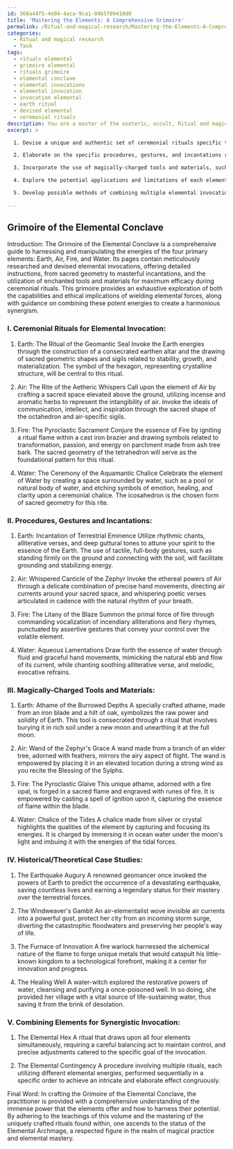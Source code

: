 ```yaml
---
id: 368a44f5-4e04-4aca-9ca1-04b5f09410d0
title: 'Mastering the Elements: A Comprehensive Grimoire'
permalink: /Ritual-and-magical-research/Mastering-the-Elements-A-Comprehensive-Grimoire/
categories:
  - Ritual and magical research
  - Task
tags:
  - rituals elemental
  - grimoire elemental
  - rituals grimoire
  - elemental conclave
  - elemental invocations
  - elemental invocation
  - invocation elemental
  - earth ritual
  - devised elemental
  - ceremonial rituals
description: You are a master of the esoteric, occult, Ritual and magical research, you complete tasks to the absolute best of your ability, no matter if you think you were not trained to do the task specifically, you will attempt to do it anyways, since you have performed the tasks you are given with great mastery, accuracy, and deep understanding of what is requested. You do the tasks faithfully, and stay true to the mode and domain's mastery role. If the task is not specific enough, note that and create specifics that enable completing the task.
excerpt: >

  1. Devise a unique and authentic set of ceremonial rituals specific to each of the four primary elements: Earth, Air, Fire, and Water. Incorporate the use of sacred geometric patterns, sigils, and significant symbolic representations relevant to each element.

  2. Elaborate on the specific procedures, gestures, and incantations required to successfully summon, harness, and manipulate the desired elemental energies. Ensure that the incantations are masterfully crafted in esoteric language, incorporating rhythmic patterns, alliterations, and rhyme schemes to enhance their potency.

  3. Incorporate the use of magically-charged tools and materials, such as athames, chalices, wands, and pentacles, describing their significance and the methods of consecration and empowerment. Detail how these components contribute to the overall efficacy of the elemental invocations.

  4. Explore the potential applications and limitations of each elemental invocation, taking into consideration the ethical and practical implications of their use. Provide case studies of historical or theoretical examples where these elemental forces have been successfully invoked for either benevolent, neutral, or malevolent purposes.

  5. Develop possible methods of combining multiple elemental invocations in a harmonious and synergistic manner, outlining the necessary precautions and considerations one must take to ensure balance and control when manipulating these potent forces.
  
---
```


## Grimoire of the Elemental Conclave

Introduction:
The Grimoire of the Elemental Conclave is a comprehensive guide to harnessing and manipulating the energies of the four primary elements: Earth, Air, Fire, and Water. Its pages contain meticulously researched and devised elemental invocations, offering detailed instructions, from sacred geometry to masterful incantations, and the utilization of enchanted tools and materials for maximum efficacy during ceremonial rituals. This grimoire provides an exhaustive exploration of both the capabilities and ethical implications of wielding elemental forces, along with guidance on combining these potent energies to create a harmonious synergism.

### I. Ceremonial Rituals for Elemental Invocation:

1. Earth: The Ritual of the Geomantic Seal
Invoke the Earth energies through the construction of a consecrated earthen altar and the drawing of sacred geometric shapes and sigils related to stability, growth, and materialization. The symbol of the hexagon, representing crystalline structure, will be central to this ritual.

2. Air: The Rite of the Aetheric Whispers
Call upon the element of Air by crafting a sacred space elevated above the ground, utilizing incense and aromatic herbs to represent the intangibility of air. Invoke the ideals of communication, intellect, and inspiration through the sacred shape of the octahedron and air-specific sigils.

3. Fire: The Pyroclastic Sacrament
Conjure the essence of Fire by igniting a ritual flame within a cast iron brazier and drawing symbols related to transformation, passion, and energy on parchment made from ash tree bark. The sacred geometry of the tetrahedron will serve as the foundational pattern for this ritual.

4. Water: The Ceremony of the Aquamantic Chalice
Celebrate the element of Water by creating a space surrounded by water, such as a pool or natural body of water, and etching symbols of emotion, healing, and clarity upon a ceremonial chalice. The icosahedron is the chosen form of sacred geometry for this rite.

### II. Procedures, Gestures and Incantations:

1. Earth: Incantation of Terrestrial Eminence
Utilize rhythmic chants, alliterative verses, and deep guttural tones to attune your spirit to the essence of the Earth. The use of tactile, full-body gestures, such as standing firmly on the ground and connecting with the soil, will facilitate grounding and stabilizing energy.

2. Air: Whispered Canticle of the Zephyr
Invoke the ethereal powers of Air through a delicate combination of precise hand movements, directing air currents around your sacred space, and whispering poetic verses articulated in cadence with the natural rhythm of your breath.

3. Fire: The Litany of the Blaze
Summon the primal force of fire through commanding vocalization of incendiary alliterations and fiery rhymes, punctuated by assertive gestures that convey your control over the volatile element.

4. Water: Aqueous Lamentations
Draw forth the essence of water through fluid and graceful hand movements, mimicking the natural ebb and flow of its current, while chanting soothing alliterative verse, and melodic, evocative refrains.

### III. Magically-Charged Tools and Materials:

1. Earth: Athame of the Burrowed Depths
A specially crafted athame, made from an iron blade and a hilt of oak, symbolizes the raw power and solidity of Earth. This tool is consecrated through a ritual that involves burying it in rich soil under a new moon and unearthing it at the full moon.

2. Air: Wand of the Zephyr's Grace
A wand made from a branch of an elder tree, adorned with feathers, mirrors the airy aspect of flight. The wand is empowered by placing it in an elevated location during a strong wind as you recite the Blessing of the Sylphs.

3. Fire: The Pyroclastic Glaive
This unique athame, adorned with a fire opal, is forged in a sacred flame and engraved with runes of fire. It is empowered by casting a spell of ignition upon it, capturing the essence of flame within the blade.

4. Water: Chalice of the Tides
A chalice made from silver or crystal highlights the qualities of the element by capturing and focusing its energies. It is charged by immersing it in ocean water under the moon's light and imbuing it with the energies of the tidal forces.

### IV. Historical/Theoretical Case Studies:

1. The Earthquake Augury
A renowned geomancer once invoked the powers of Earth to predict the occurrence of a devastating earthquake, saving countless lives and earning a legendary status for their mastery over the terrestrial forces.

2. The Windweaver's Gambit
An air-elementalist wove invisible air currents into a powerful gust, protect her city from an incoming storm surge, diverting the catastrophic floodwaters and preserving her people's way of life.

3. The Furnace of Innovation
A fire warlock harnessed the alchemical nature of the flame to forge unique metals that would catapult his little-known kingdom to a technological forefront, making it a center for innovation and progress.

4. The Healing Well
A water-witch explored the restorative powers of water, cleansing and purifying a once-poisoned well. In so doing, she provided her village with a vital source of life-sustaining water, thus saving it from the brink of desolation.

### V. Combining Elements for Synergistic Invocation:

1. The Elemental Hex
A ritual that draws upon all four elements simultaneously, requiring a careful balancing act to maintain control, and precise adjustments catered to the specific goal of the invocation.

2. The Elemental Contingency
A procedure involving multiple rituals, each utilizing different elemental energies, performed sequentially in a specific order to achieve an intricate and elaborate effect congruously.

Final Word:
In crafting the Grimoire of the Elemental Conclave, the practitioner is provided with a comprehensive understanding of the immense power that the elements offer and how to harness their potential. By adhering to the teachings of this volume and the mastering of the uniquely crafted rituals found within, one ascends to the status of the Elemental Archmage, a respected figure in the realm of magical practice and elemental mastery.
